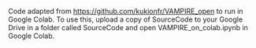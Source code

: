 Code adapted from https://github.com/kukionfr/VAMPIRE_open to run in Google Colab. To use this, upload a copy of SourceCode to your Google Drive in a folder called SourceCode and open VAMPIRE_on_colab.ipynb in Google Colab.

